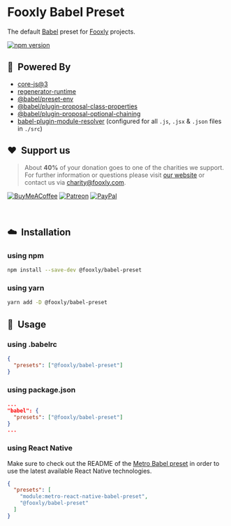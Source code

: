 # Fooxly Babel Preset

The default [Babel](https://babeljs.io/) preset for [Fooxly](https://www.fooxly.com) projects.

[![npm version](https://img.shields.io/npm/v/@fooxly/babel-preset.svg?style=flat)](https://www.npmjs.com/package/@fooxly/babel-preset)

## :rocket:&nbsp; Powered By

- [core-js@3](https://www.npmjs.com/package/core-js)
- [regenerator-runtime](https://www.npmjs.com/package/regenerator-runtime)
- [@babel/preset-env](https://www.npmjs.com/package/@babel/preset-env)
- [@babel/plugin-proposal-class-properties](https://www.npmjs.com/package/@babel/plugin-proposal-class-properties)
- [@babel/plugin-proposal-optional-chaining](https://www.npmjs.com/package/@babel/plugin-proposal-optional-chaining)
- [babel-plugin-module-resolver](https://www.npmjs.com/package/babel-plugin-module-resolver) (configured for all `.js`, `.jsx` & `.json` files in `./src`)

## ❤&nbsp; Support us

> About **40%** of your donation goes to one of the charities we support. For further information or questions please visit [our website](https://www.fooxly.com/charity) or contact us via [charity@fooxly.com](mailto:charity@fooxly.com).

[![BuyMeACoffee](https://developer.fooxly.com/general/assets/images/buymeacoffee.png)](https://www.buymeacoffee.com/fooxly)
[![Patreon](https://developer.fooxly.com/general/assets/images/patreon.png)](https://www.patreon.com/fooxly)
[![PayPal](https://developer.fooxly.com/general/assets/images/paypal.png)](https://www.paypal.com/cgi-bin/webscr?cmd=_s-xclick&hosted_button_id=3GEYSYZFXV9GE)

<br/>

## :cloud:&nbsp; Installation

### using npm

```sh
npm install --save-dev @fooxly/babel-preset
```

### using yarn

```sh
yarn add -D @fooxly/babel-preset
```

## :triangular_ruler:&nbsp; Usage

### using .babelrc

```json
{
  "presets": ["@fooxly/babel-preset"]
}
```

### using package.json

```json
...
"babel": {
  "presets": ["@fooxly/babel-preset"]
}
...
```

### using React Native

Make sure to check out the README of the [Metro Babel preset](https://www.npmjs.com/package/metro-react-native-babel-preset) in order to use the latest available React Native technologies.

```json
{
  "presets": [
    "module:metro-react-native-babel-preset",
    "@fooxly/babel-preset"
  ]
}
```
